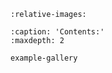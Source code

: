 
```{include} ../../README.md
:relative-images:
```


```{toctree}
:caption: 'Contents:'
:maxdepth: 2

example-gallery
```
